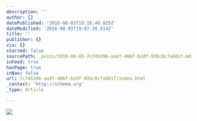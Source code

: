```yaml
---
description: ''
author: []
datePublished: '2016-08-03T19:16:49.825Z'
dateModified: '2016-08-03T19:07:39.614Z'
title: ''
publisher: {}
via: {}
starred: false
sourcePath: _posts/2016-08-03-7c745396-aa4f-466f-b2df-93bc8c7a601f.md
inFeed: true
hasPage: true
inNav: false
url: 7c745396-aa4f-466f-b2df-93bc8c7a601f/index.html
_context: 'http://schema.org'
_type: Article

---
```

![](https://the-grid-user-content.s3-us-west-2.amazonaws.com/382f86a8-82be-4b96-9087-2fe36904efb8.png)